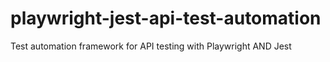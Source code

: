 # playwright-jest-api-test-automation
Test automation framework for API testing with Playwright AND Jest
